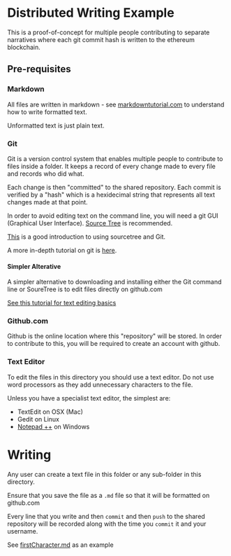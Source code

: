 # Distributed Writing Example

This is a proof-of-concept for multiple people contributing to separate narratives where
each git commit hash is written to the ethereum blockchain.

## Pre-requisites

### Markdown

All files are written in markdown - see [markdowntutorial.com](http://www.markdowntutorial.com) to understand how to write formatted text.

Unformatted text is just plain text.

### Git

Git is a version control system that enables multiple people to contribute to files inside a folder.
It keeps a record of every change made to every file and records who did what.

Each change is then "committed" to the shared repository. Each commit is verified by a "hash" which is a hexidecimal string
that represents all text changes made at that point.


In order to avoid editing text on the command line, you will need a git GUI (Graphical User Interface). [Source Tree](https://www.sourcetreeapp.com/) is recommended.

[This](https://www.youtube.com/watch?v=1lBdlh3AGSc) is a good introduction to using sourcetree and Git.

A more in-depth tutorial on git is [here](https://try.github.io/levels/1/challenges/1).

#### Simpler Alterative

A simpler alternative to downloading and installing either the Git command line or SoureTree is to edit files directly on github.com

[See this tutorial for text editing basics](https://help.github.com/articles/editing-files-in-your-repository/)

### Github.com

Github is the online location where this "repository" will be stored. In order to contribute to this, you will be required to create
an account with github.

### Text Editor

To edit the files in this directory you should use a text editor. Do not use word processors as they add unnecessary characters to the file.

Unless you have a specialist text editor, the simplest are:

* TextEdit on OSX (Mac)
* Gedit on Linux
* [Notepad ++](https://notepad-plus-plus.org/) on Windows


# Writing

Any user can create a text file in this folder or any sub-folder in this directory.

Ensure that you save the file as a `.md` file so that it will be formatted on github.com

Every line that you write and then `commit` and then `push` to the shared repository will be recorded
along with the time you `commit` it and your username.

See [firstCharacter.md](./firstCharacter.md) as an example
